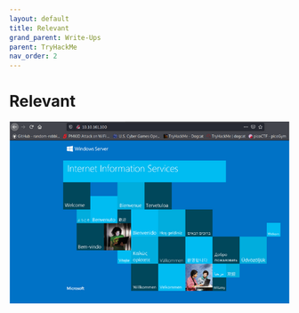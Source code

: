 ```yaml
---
layout: default
title: Relevant
grand_parent: Write-Ups
parent: TryHackMe
nav_order: 2
---
```


# Relevant

![Initial Page](/assets/Pasted%20image%2020210613181039.png)
